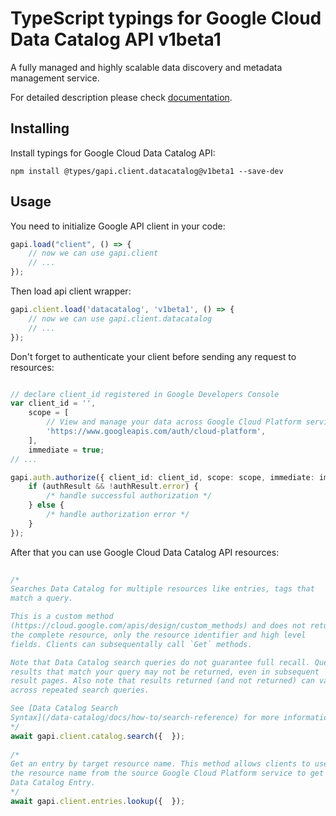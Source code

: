 # TypeScript typings for Google Cloud Data Catalog API v1beta1
A fully managed and highly scalable data discovery and metadata management service.

For detailed description please check [documentation](https://cloud.google.com/data-catalog/docs/).

## Installing

Install typings for Google Cloud Data Catalog API:
```
npm install @types/gapi.client.datacatalog@v1beta1 --save-dev
```

## Usage

You need to initialize Google API client in your code:
```typescript
gapi.load("client", () => { 
    // now we can use gapi.client
    // ... 
});
```

Then load api client wrapper:
```typescript
gapi.client.load('datacatalog', 'v1beta1', () => {
    // now we can use gapi.client.datacatalog
    // ... 
});
```

Don't forget to authenticate your client before sending any request to resources:
```typescript

// declare client_id registered in Google Developers Console
var client_id = '',
    scope = [     
        // View and manage your data across Google Cloud Platform services
        'https://www.googleapis.com/auth/cloud-platform',
    ],
    immediate = true;
// ...

gapi.auth.authorize({ client_id: client_id, scope: scope, immediate: immediate }, authResult => {
    if (authResult && !authResult.error) {
        /* handle successful authorization */
    } else {
        /* handle authorization error */
    }
});            
```

After that you can use Google Cloud Data Catalog API resources:

```typescript 
    
/* 
Searches Data Catalog for multiple resources like entries, tags that
match a query.

This is a custom method
(https://cloud.google.com/apis/design/custom_methods) and does not return
the complete resource, only the resource identifier and high level
fields. Clients can subsequentally call `Get` methods.

Note that Data Catalog search queries do not guarantee full recall. Query
results that match your query may not be returned, even in subsequent
result pages. Also note that results returned (and not returned) can vary
across repeated search queries.

See [Data Catalog Search
Syntax](/data-catalog/docs/how-to/search-reference) for more information.  
*/
await gapi.client.catalog.search({  }); 
    
/* 
Get an entry by target resource name. This method allows clients to use
the resource name from the source Google Cloud Platform service to get the
Data Catalog Entry.  
*/
await gapi.client.entries.lookup({  });
```
